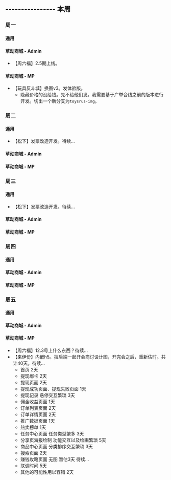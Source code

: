 ## ---------------- 本周

### 周一
#### 通用
#### 草动商城 - Admin
* 【周六福】2.5期上线。
#### 草动商城 - MP
* 【玩具反斗城】换图v3。发体验版。
  - 隐藏价格的没给钱。先不给他们发。我需要基于广举合线之前的版本进行开发。切出一个新分支为`toysrus-img`。

### 周二
#### 通用
* 【松下】发票改造开发。待续...
#### 草动商城 - Admin
#### 草动商城 - MP

### 周三
#### 通用
* 【松下】发票改造开发。待续...
#### 草动商城 - Admin
#### 草动商城 - MP

### 周四
#### 通用
#### 草动商城 - Admin
#### 草动商城 - MP

### 周五
#### 通用
#### 草动商城 - Admin
#### 草动商城 - MP
* 【周六福】12.3号上什么东西？待续...
* 【来伊份】内嵌h5。拉后端一起开会商讨设计图，开完会之后，重新估时。共计40天。待续...
  - 首页 2天
  - 提现绑卡 2天
  - 提现页面 2天
  - 提现成功页面、提现失败页面 1天
  - 提现记录 悬停交互繁琐 3天
  - 佣金收益页面 1天
  - 订单列表页面 2天
  - 订单详情页面 2天
  - 推广数据页面 1天
  - 热卖榜单 1天
  - 任务中心页面 任务类型繁多 3天
  - 分享页海报绘制 功能交互以及绘画繁琐 5天
  - 商品中心页面 分类排序交互繁琐 3天
  - 搜索页面 2天
  - 赚钱攻略页面 无图 暂估3天 待续...
  - 联调时间 5天
  - 其他的可能性用以容错 2天
